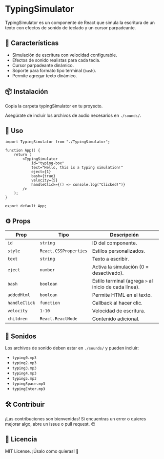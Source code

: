 # TypingSimulator

TypingSimulator es un componente de React que simula la escritura de un texto con efectos de sonido de teclado y un cursor parpadeante.

## 🚀 Características
- Simulación de escritura con velocidad configurable.
- Efectos de sonido realistas para cada tecla.
- Cursor parpadeante dinámico.
- Soporte para formato tipo terminal (`bash`).
- Permite agregar texto dinámico.

## 📦 Instalación

Copia la carpeta typingSimulator en tu proyecto.

Asegúrate de incluir los archivos de audio necesarios en `./sounds/`.

## 📌 Uso

```tsx
import TypingSimulator from "./TypingSimulator";

function App() {
    return (
        <TypingSimulator
            id="typing-box"
            text="Hello, this is a typing simulation!"
            eject={1}
            bash={true}
            velocity={5}
            handleClick={() => console.log("Clicked!")}
        />
    );
}

export default App;
```

## ⚙️ Props

| Prop          | Tipo                  | Descripción |
|--------------|----------------------|-------------|
| `id`         | `string`              | ID del componente. |
| `style`      | `React.CSSProperties` | Estilos personalizados. |
| `text`       | `string`              | Texto a escribir. |
| `eject`      | `number`              | Activa la simulación (0 = desactivado). |
| `bash`       | `boolean`             | Estilo terminal (agrega `>` al inicio de cada línea). |
| `addedHtml`  | `boolean`             | Permite HTML en el texto. |
| `handleClick` | `function`           | Callback al hacer clic. |
| `velocity`   | `1-10`                | Velocidad de escritura. |
| `children`   | `React.ReactNode`     | Contenido adicional. |

## 🎵 Sonidos

Los archivos de sonido deben estar en `./sounds/` y pueden incluir:
- `typing0.mp3`
- `typing2.mp3`
- `typing3.mp3`
- `typing4.mp3`
- `typing5.mp3`
- `typingSpace.mp3`
- `typingEnter.mp3`

## 🛠 Contribuir

¡Las contribuciones son bienvenidas! Si encuentras un error o quieres mejorar algo, abre un issue o pull request. 😊

## 📄 Licencia

MIT License. ¡Úsalo como quieras! 🚀


